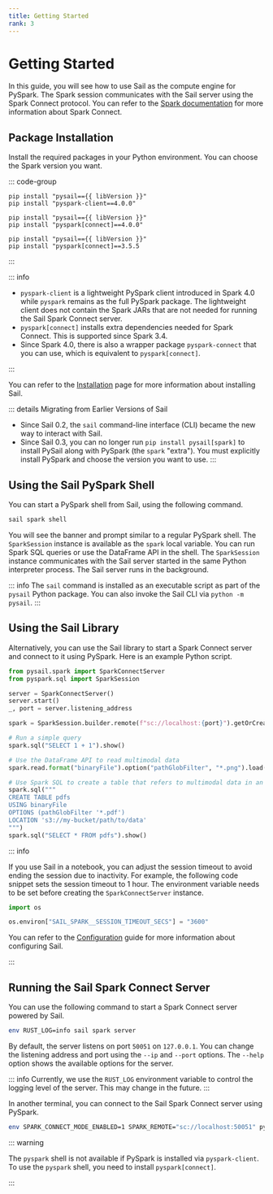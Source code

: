 ```yaml
---
title: Getting Started
rank: 3
---
```


# Getting Started

In this guide, you will see how to use Sail as the compute engine for PySpark.
The Spark session communicates with the Sail server using the Spark Connect protocol.
You can refer to the [Spark documentation](https://spark.apache.org/docs/latest/spark-connect-overview.html) for more information about Spark Connect.

## Package Installation

Install the required packages in your Python environment.
You can choose the Spark version you want.

::: code-group

```bash-vue [Spark 4.0 (Client) ]
pip install "pysail=={{ libVersion }}"
pip install "pyspark-client==4.0.0"
```

```bash-vue [Spark 4.0]
pip install "pysail=={{ libVersion }}"
pip install "pyspark[connect]==4.0.0"
```

```bash-vue [Spark 3.5]
pip install "pysail=={{ libVersion }}"
pip install "pyspark[connect]==3.5.5
```

:::

::: info

- `pyspark-client` is a lightweight PySpark client introduced in Spark 4.0 while `pyspark` remains as the full PySpark package. The lightweight client does not contain the Spark JARs that are not needed for running the Sail Spark Connect server.
- `pyspark[connect]` installs extra dependencies needed for Spark Connect. This is supported since Spark 3.4.
- Since Spark 4.0, there is also a wrapper package `pyspark-connect` that you can use, which is equivalent to `pyspark[connect]`.

:::

You can refer to the [Installation](/introduction/installation/) page for more information about installing Sail.

::: details Migrating from Earlier Versions of Sail

- Since Sail 0.2, the `sail` command-line interface (CLI) became the new way to interact with Sail.
- Since Sail 0.3, you can no longer run `pip install pysail[spark]` to install PySail along with PySpark (the `spark` "extra"). You must explicitly install PySpark and choose the version you want to use.
  :::

## Using the Sail PySpark Shell

You can start a PySpark shell from Sail, using the following command.

```bash
sail spark shell
```

You will see the banner and prompt similar to a regular PySpark shell.
The `SparkSession` instance is available as the `spark` local variable.
You can run Spark SQL queries or use the DataFrame API in the shell.
The `SparkSession` instance communicates with the Sail server started in the same Python interpreter process. The Sail server runs in the background.

::: info
The `sail` command is installed as an executable script as part of the `pysail` Python package. You can also invoke the Sail CLI via `python -m pysail`.
:::

## Using the Sail Library

Alternatively, you can use the Sail library to start a Spark Connect server and connect to it using PySpark.
Here is an example Python script.

```python
from pysail.spark import SparkConnectServer
from pyspark.sql import SparkSession

server = SparkConnectServer()
server.start()
_, port = server.listening_address

spark = SparkSession.builder.remote(f"sc://localhost:{port}").getOrCreate()

# Run a simple query
spark.sql("SELECT 1 + 1").show()

# Use the DataFrame API to read multimodal data
spark.read.format("binaryFile").option("pathGlobFilter", "*.png").load("/path/to/data").show()

# Use Spark SQL to create a table that refers to multimodal data in an object storage
spark.sql("""
CREATE TABLE pdfs
USING binaryFile
OPTIONS (pathGlobFilter '*.pdf')
LOCATION 's3://my-bucket/path/to/data'
""")
spark.sql("SELECT * FROM pdfs").show()
```

::: info

If you use Sail in a notebook, you can adjust the session timeout to avoid ending the session due to inactivity. For example, the following code snippet sets the session timeout to 1 hour. The environment variable needs to be set before creating the `SparkConnectServer` instance.

```python
import os

os.environ["SAIL_SPARK__SESSION_TIMEOUT_SECS"] = "3600"
```

You can refer to the [Configuration](/guide/configuration/) guide for more information about configuring Sail.

:::

## Running the Sail Spark Connect Server

You can use the following command to start a Spark Connect server powered by Sail.

```bash
env RUST_LOG=info sail spark server
```

By default, the server listens on port `50051` on `127.0.0.1`. You can change the listening address and port using the
`--ip` and `--port` options.
The `--help` option shows the available options for the server.

::: info
Currently, we use the `RUST_LOG` environment variable to control the logging level of the server.
This may change in the future.
:::

In another terminal, you can connect to the Sail Spark Connect server using PySpark.

```bash
env SPARK_CONNECT_MODE_ENABLED=1 SPARK_REMOTE="sc://localhost:50051" pyspark
```

::: warning

The `pyspark` shell is not available if PySpark is installed via `pyspark-client`. To use the `pyspark` shell, you need to install `pyspark[connect]`.

:::

<script setup>
import { useData } from "vitepress";
import { computed } from "vue";

const { site } = useData();

const libVersion = computed(() => site.value.contentProps?.libVersion);
</script>
